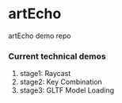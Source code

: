 # artEcho

artEcho demo repo

### Current technical demos

1. stage1: Raycast
1. stage2: Key Combination
1. stage3: GLTF Model Loading 


